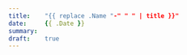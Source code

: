 ```yaml
---
title:    "{{ replace .Name "-" " " | title }}"
date:     {{ .Date }}
summary:
draft:    true
---
```

